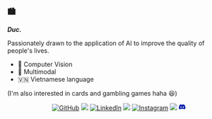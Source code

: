 ### 🏙️
***Duc.***

Passionately drawn to the application of AI to improve the quality of people's lives.  
<!-- My learning journey is not confined to strengthening my academic foundation alone; I am dedicated to enhancing my soft skills and management abilities. -->

<!-- My enthusiasm extends beyond the classroom into numerous extracurricular activities, where I actively engage in team-based projects. These experiences have not only honed my collaborative skills but also equipped me to be a valuable team member. I believe in the power of effective teamwork and bring a positive and collaborative spirit to every project I undertake. -->

- 🚦 Computer Vision
- 🔀 Multimodal
- 🇻🇳 Vietnamese language
  
(I'm also interested in cards and gambling games haha 😆)

<!-- ## Experiences
### Machine Learning
- Jupyter
- PyTorch
- YOLOv4
- YOLOv8
### Data structure and algorithms
- Python
- C, C++
- Haskell
### Web developments
- ReactJS, HTML, CSS, Bootstrap
- ExpressJS
- REST API
- Flask
- Django
- SQL
- Docker

## Hobbies
- Graphic design.
- Travelling, traffic and urban exploring.
- Explore cultures and languages.
- Random tech talks, discover tech products, dive into the latest innovations.
- Economics, investments, and entrepreneurships. -->

<div align="center">
  <a href="https://github.com/ducngg"><img src="https://github.com/ultralytics/assets/raw/main/social/logo-social-github.png" width="3%" alt="GitHub"></a>
  <img src="https://github.com/ultralytics/assets/raw/main/social/logo-transparent.png" width="3%">
  <a href="https://www.linkedin.com/in/duc-nguyen-phan-tri"><img src="https://github.com/ultralytics/assets/raw/main/social/logo-social-linkedin.png" width="3%" alt="LinkedIn"></a>
  <img src="https://github.com/ultralytics/assets/raw/main/social/logo-transparent.png" width="3%">
  <a href="https://www.instagram.com/dduwc/"><img src="https://github.com/ultralytics/assets/raw/main/social/logo-social-instagram.png" width="3%" alt="Instagram"></a>
  <img src="https://github.com/ultralytics/assets/raw/main/social/logo-transparent.png" width="3%">
  <a href="discordapp.com/users/885881208536461404"><img src="https://github.com/ultralytics/assets/raw/main/social/logo-social-discord.png" width="3%" alt="Discord"></a>
</div>
  
